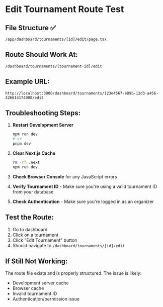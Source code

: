 # Edit Tournament Route Test

## File Structure ✅
```
/app/dashboard/tournaments/[id]/edit/page.tsx
```

## Route Should Work At:
```
/dashboard/tournaments/[tournament-id]/edit
```

## Example URL:
```
http://localhost:3000/dashboard/tournaments/123e4567-e89b-12d3-a456-426614174000/edit
```

## Troubleshooting Steps:

1. **Restart Development Server**
   ```bash
   npm run dev
   # or
   pnpm dev
   ```

2. **Clear Next.js Cache**
   ```bash
   rm -rf .next
   npm run dev
   ```

3. **Check Browser Console** for any JavaScript errors

4. **Verify Tournament ID** - Make sure you're using a valid tournament ID from your database

5. **Check Authentication** - Make sure you're logged in as an organizer

## Test the Route:
1. Go to dashboard
2. Click on a tournament
3. Click "Edit Tournament" button
4. Should navigate to `/dashboard/tournaments/[id]/edit`

## If Still Not Working:
The route file exists and is properly structured. The issue is likely:
- Development server cache
- Browser cache
- Invalid tournament ID
- Authentication/permission issue
